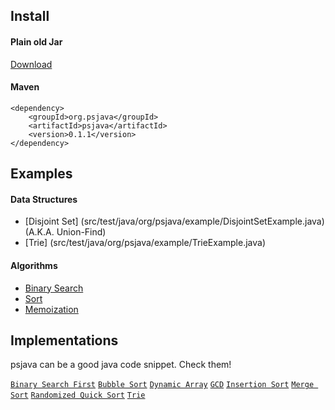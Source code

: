 Install
--------------------------------------------------
#### Plain old Jar 
[Download](http://search.maven.org/#search%7Cga%7C1%7Cg%3A%22org.psjava%22%20a%3A%22psjava%22)

#### Maven
```
<dependency>
	<groupId>org.psjava</groupId>
	<artifactId>psjava</artifactId>
	<version>0.1.1</version>
</dependency>
```


Examples
--------------------------------------------------
#### Data Structures
* [Disjoint Set] (src/test/java/org/psjava/example/DisjointSetExample.java) (A.K.A. Union-Find)
* [Trie] (src/test/java/org/psjava/example/TrieExample.java)

#### Algorithms
* [Binary Search](src/test/java/org/psjava/example/BinarySearchExample.java)
* [Sort](src/test/java/org/psjava/example/SortExample.java)
* [Memoization](src/test/java/org/psjava/example/MemoizationExample.java)


Implementations
--------------------------------------------------
psjava can be a good java code snippet. Check them!

[`Binary Search First`](/src/main/java/org/psjava/algo/search/BinarySearchFirst.java)
[`Bubble Sort`](/src/main/java/org/psjava/algo/sort/BubbleSort.java)
[`Dynamic Array`](/src/main/java/org/psjava/ds/array/DynamicArray.java)
[`GCD`](/src/main/java/org/psjava/math/numbertheory/GCD.java)
[`Insertion Sort`](/src/main/java/org/psjava/algo/sort/InsertionSort.java)
[`Merge Sort`](/src/main/java/org/psjava/algo/sort/MergeSort.java)
[`Randomized Quick Sort`](/src/main/java/org/psjava/algo/sort/RandomizedQuickSort.java)
[`Trie`](/src/main/java/org/psjava/ds/trie/Trie.java)
